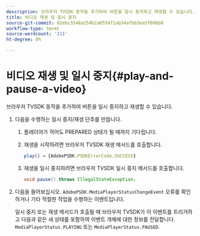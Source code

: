```yaml
---
description: 브라우저 TVSDK 동작을 추가하여 버튼을 일시 중지하고 재생할 수 있습니다.
title: 비디오 재생 및 일시 중지
source-git-commit: 02ebc3548a254b2a6554f1ab34afbb3ea5f09bb8
workflow-type: tm+mt
source-wordcount: '111'
ht-degree: 0%

---
```


# 비디오 재생 및 일시 중지{#play-and-pause-a-video}

브라우저 TVSDK 동작을 추가하여 버튼을 일시 중지하고 재생할 수 있습니다.

1. 다음을 수행하는 일시 중지/재생 단추를 만듭니다.
   1. 플레이어가 적어도 PREPARED 상태가 될 때까지 기다립니다.
   1. 재생을 시작하려면 브라우저 TVSDK 재생 메서드를 호출합니다.

      ```js
      play() → {AdobePSDK.PSDKErrorCode.SUCCESS}
      ```

   1. 재생을 일시 중지하려면 브라우저 TVSDK 일시 중지 메서드를 호출합니다.

      ```java
      void pause() throws IllegalStateException;
      ```

1. 다음을 들어보십시오. `AdobePSDK.MediaPlayerStatusChangeEvent` 오류를 확인하거나 기타 적절한 작업을 수행하는 이벤트입니다.

   일시 중지 또는 재생 메서드가 호출될 때 브라우저 TVSDK가 이 이벤트를 트리거하고 다음과 같은 새 상태를 포함하여 이벤트 개체에 대한 정보를 전달합니다. `MediaPlayerStatus.PLAYING` 또는 `MediaPlayerStatus.PAUSED`.
